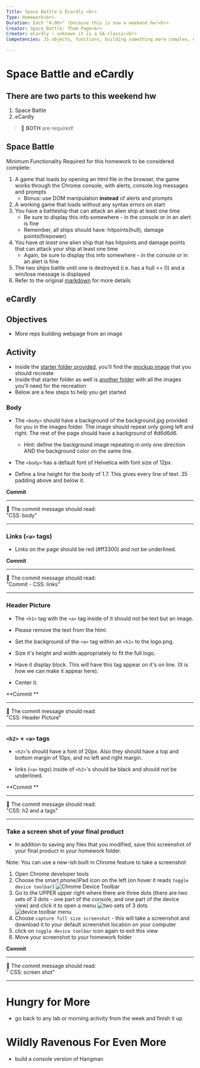 ```yaml
---
Title: Space Battle & Ecardly <br>
Type: Homework<br>
Duration: Each "4:00+" (because this is now a weekend hw)<br>
Creator: Space Battle: Thom Page<br>
Creator: eCardly : unknown it is a GA classic<br>
Competencies: JS objects, functions, building something more complex, CSS, CSS Mockups<br>

---
```


# Space Battle and eCardly
## There are two parts to this weekend hw
1. Space Battle
2. eCardly

> :red_circle: **BOTH** are required!

## Space Battle

Minimum Functionality Required for this homework to be considered complete:
1. A game that loads by opening an html file in the browser, the game works through the Chrome console, with alerts, console.log messages and prompts
    - Bonus: use DOM manipulation **instead** of alerts and prompts
1. A working game that loads without any syntax errors on start
1. You have a battleship that can attack an alien ship at least one time 
    - Be sure to display this info somewhere - in the console or in an alert is fine
    - Remember, all ships should have: hitpoints(hull), damage points(firepower)
1. You have _at least_ one alien ship that has hitpoints and damage points that can attack your ship at least one time  
    - Again, be sure to display this info somewhere - in the console or in an alert is fine
1. The two ships battle until one is destroyed (i.e. has a hull <= 0) and a win/lose message is displayed
1. Refer to the original [markdown](https://gist.github.com/jlboba/de36cb714377b26be5e4e45235ec57b4) for more details

## eCardly

## Objectives
* More reps building webpage from an image

## Activity
* Inside the [starter folder provided](eCardly), you'll find the [mockup image](eCardly/screenshot-final.png) that you should recreate 
* Inside that starter folder as well is [another folder](eCardly/images) with all the images you'll need for the recreation 
* Below are a few steps to help you get started

### Body

* The `<body>` should have a background of the background.jpg provided for you in the images folder. The image should repeat only going left and right. The rest of the page should have a background of #d6d6d6. 
    - Hint: define the background image repeating in only one direction AND the background color on the same line.

* The `<body>` has a default font of Helvetica with font size of 12px.

* Define a line height for the body of 1.7.  This gives every line of text .35 padding above and below it.

**Commit** <br>
<hr>
&#x1F534; The commit message should read: <br>
"CSS: body"
<hr>


### Links (`<a>` tags)

* Links on the page should be red (#ff3300) and not be underlined.

**Commit** <br>
<hr>
&#x1F534; The commit message should read: <br>
"Commit - CSS: links"
<hr>


### Header Picture

* The `<h1>` tag with the `<a>` tag inside of it should not be text but an image.

* Please remove the text from the html.

* Set the background of the `<a>` tag within an `<h1>` to the logo.png.

* Size it's height and width appropriately to fit the full logo.

* Have it display block.  This will have this tag appear on it's on line.  (It is how we can make it appear here).

* Center it.

**Commit ** <br>
<hr>
&#x1F534; The commit message should read: <br>
"CSS: Header Picture"
<hr>


### `<h2>` + `<a>` tags

* `<h2>`'s should have a font of 20px.  Also they should have a top and bottom margin of 10px, and no left and right margin.

* links (`<a>` tags) inside of `<h2>`'s should be black and should not be underlined.  

**Commit ** <br>
<hr>
&#x1F534; The commit message should read: <br>
"CSS: h2 and a tags"
<hr>


### Take a screen shot of your final product

* In addition to saving any files that you modified, save this screenshot of your final product in your homework folder.

Note: You can use a new-ish built in Chrome feature to take a screenshot

1. Open Chrome developer tools
1. Choose the smart phone/iPad icon on the left (on hover it reads `toggle device toolbar`) ![Chrome Device Toolbar](https://i.imgur.com/c1hJkdG.png)
1. Go to the UPPER upper right where there are three dots (there are two sets of 3 dots - one part of the console, and one part of the device view) and click it to open a menu ![two sets of 3 dots](https://i.imgur.com/3ue603Y.png)
![device toolbar menu](https://i.imgur.com/2CAx0OX.png)
1. Choose `capture full size screenshot` - this will take a screenshot and download it to your default screenshot location on your computer
1. click on `toggle device toolbar` icon again to exit this view
1. Move your screenshot to your homework folder



**Commit** <br>
<hr>
&#x1F534; The commit message should read: <br>
" CSS: screen shot"
<hr>

# Hungry for More
- go back to any lab or morning activity from the week and finish it up

# Wildly Ravenous For Even More
- build a console version of Hangman
